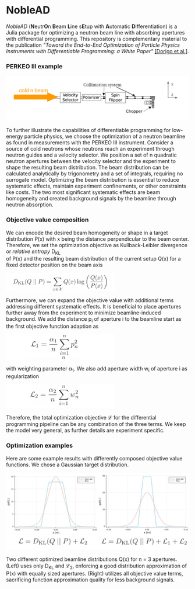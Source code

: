 
# NobleAD

_NobleAD_ (**N**eutr**O**n **B**eam **L**ine s**E**tup with **A**utomatic **D**ifferentiation) is a Julia package 
for optimizing a neutron beam line with absorbing apertures with differential programming.
This repository is complementary material to the publication 
_"Toward the End-to-End Optimization of Particle Physics Instruments with Differentiable Programming: a White Paper"_
[[Dorigo et al.]](https://arxiv.org/abs/2203.13818).

### PERKEO III example

<img src="images/perkeo3_beamline.png" alt="drawing" width="700"/>

To further illustrate the capabilities of differentiable programming for low-energy particle physics,
we choose the optimization of a neutron beamline as found in measurements with the PERKEO III instrument. 
Consider a source of cold neutrons whose neutrons reach an experiment through neutron guides and a velocity selector. 
We position a set of n quadratic neutron apertures between the velocity selector and the experiment to shape the resulting beam distribution.
The beam distribution can be calculated analytically by trigonometry and a set of integrals, requiring no surrogate model.
Optimizing the beam distribution is essential to reduce systematic effects, maintain experiment confinements, or other constraints like costs.
The two most significant systematic effects are beam homogeneity and created background signals by the beamline through neutron absorption.

### Objective value composition

We can encode the desired beam homogeneity or shape in a target distribution P(x) with x being the distance perpendicular to the beam center.
Therefore, we set the optimization objective as Kullback-Leibler divergence or _relative entropy_ D<sub>KL</sub>  
of P(x) and the resulting beam distribution of the current setup Q(x) for a fixed detector position on the beam axis

<img src="images/loss_kl.png" alt="drawing" width="300"/>

Furthermore, we can expand the objective value with additional terms addressing different systematic effects.
It is beneficial to place apertures further away from the experiment to minimize beamline-induced background. 
We add the distance p<sub>i</sub> of aperture i to the beamline start as the first objective function adaption as

<img src="images/loss_l1.png" alt="drawing" width="300"/>

with weighting parameter &alpha;<sub>1</sub>. We also add aperture width w<sub>i</sub> of aperture i as regularization

<img src="images/loss_l2.png" alt="drawing" width="300"/>

Therefore, the total optimization objective $\mathcal{L}$ for the differential programming pipeline can be any combination of the three terms.
We keep the model very general, as further details are experiment specific. 

### Optimization examples

Here are some example results with differently composed objective value functions. We chose a Gaussian target distribution.

<img src="images/distributions.png" alt="drawing" width="700"/>

Two different optimized beamline distributions Q(x) for n = 3 apertures.
(Left) uses only D<sub>KL</sub> and $\mathcal{L}_2$, enforcing a good distribution approximation of P(x) with equally sized apertures. 
(Right) utilizes all objective value terms, sacrificing function approximation quality for less background signals.




